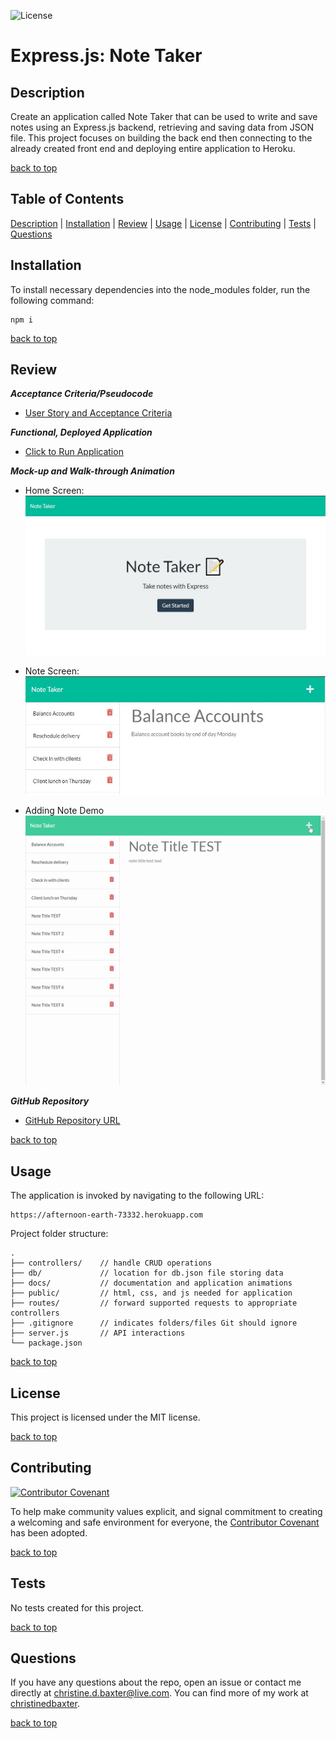 ![License](https://img.shields.io/badge/license-MIT-success)

# Express.js: Note Taker

## Description

Create an application called Note Taker that can be used to write and save notes using an Express.js backend, retrieving and saving data from JSON file. This project focuses on building the back end then connecting to the already created front end and deploying entire application to Heroku.

[back to top](#table-of-contents)

## Table of Contents

[Description](#description) | [Installation](#installation) | [Review](#review) | [Usage](#usage) | [License](#license) | [Contributing](#contributing) | [Tests](#tests) | [Questions](#questions)

## Installation

To install necessary dependencies into the node_modules folder, run the following command:

```
npm i
```

[back to top](#table-of-contents)

## Review

**_Acceptance Criteria/Pseudocode_**

- [User Story and Acceptance Criteria](./docs/acceptance-criteria.md)

**_Functional, Deployed Application_**

- [Click to Run Application](https://afternoon-earth-73332.herokuapp.com/)

**_Mock-up and Walk-through Animation_**

- Home Screen:
  ![Home Screen](./docs/Assets/HomeScreen.jpg)

- Note Screen:
  ![Note Screen](./docs/Assets/NoteScreen.jpg)

- Adding Note Demo</br>
  ![Adding Note Demo](./docs/Assets/AddingNoteDemo.gif)

**_GitHub Repository_**

- [GitHub Repository URL](https://github.com/christinedbaxter/express-note-taker)

[back to top](#table-of-contents)

## Usage

The application is invoked by navigating to the following URL:

```
https://afternoon-earth-73332.herokuapp.com
```

Project folder structure:

```
.
├── controllers/    // handle CRUD operations
├── db/             // location for db.json file storing data
├── docs/           // documentation and application animations
├── public/         // html, css, and js needed for application
├── routes/         // forward supported requests to appropriate controllers
├── .gitignore      // indicates folders/files Git should ignore
├── server.js       // API interactions
└── package.json
```

[back to top](#table-of-contents)

## License

This project is licensed under the MIT license.

[back to top](#table-of-contents)

## Contributing

[![Contributor Covenant](https://img.shields.io/badge/Contributor%20Covenant-2.1-4baaaa.svg)](./docs/code_of_conduct.md#top)

To help make community values explicit, and signal commitment to creating a welcoming and safe environment for everyone, the [Contributor Covenant](./docs/code_of_conduct.md) has been adopted.

[back to top](#table-of-contents)

## Tests

No tests created for this project.

[back to top](#table-of-contents)

## Questions

If you have any questions about the repo, open an issue or contact me directly at christine.d.baxter@live.com. You can find more of my work at [christinedbaxter](https://github.com/christinedbaxter/).

[back to top](#table-of-contents)
